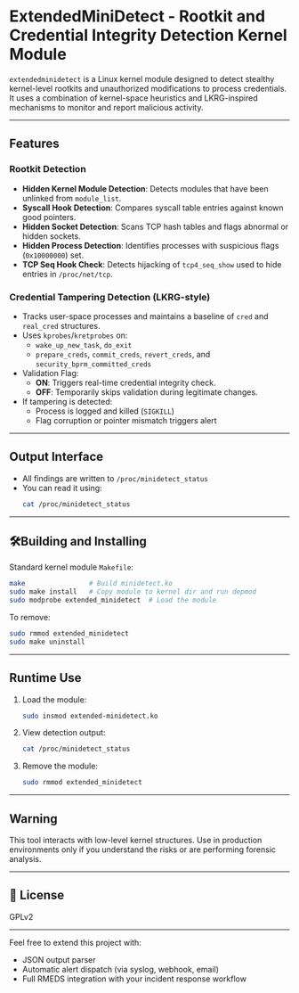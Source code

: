 # ExtendedMiniDetect - Rootkit and Credential Integrity Detection Kernel Module

`extendedminidetect` is a Linux kernel module designed to detect stealthy kernel-level rootkits and unauthorized modifications to process credentials. It uses a combination of kernel-space heuristics and LKRG-inspired mechanisms to monitor and report malicious activity.

---

## Features

### Rootkit Detection
- **Hidden Kernel Module Detection**: Detects modules that have been unlinked from `module_list`.
- **Syscall Hook Detection**: Compares syscall table entries against known good pointers.
- **Hidden Socket Detection**: Scans TCP hash tables and flags abnormal or hidden sockets.
- **Hidden Process Detection**: Identifies processes with suspicious flags (`0x10000000`) set.
- **TCP Seq Hook Check**: Detects hijacking of `tcp4_seq_show` used to hide entries in `/proc/net/tcp`.

### Credential Tampering Detection (LKRG-style)
- Tracks user-space processes and maintains a baseline of `cred` and `real_cred` structures.
- Uses `kprobes`/`kretprobes` on:
  - `wake_up_new_task`, `do_exit`
  - `prepare_creds`, `commit_creds`, `revert_creds`, and `security_bprm_committed_creds`
- Validation Flag:
  - **ON**: Triggers real-time credential integrity check.
  - **OFF**: Temporarily skips validation during legitimate changes.
- If tampering is detected:
  - Process is logged and killed (`SIGKILL`)
  - Flag corruption or pointer mismatch triggers alert

---

## Output Interface

- All findings are written to `/proc/minidetect_status`
- You can read it using:
  ```bash
  cat /proc/minidetect_status
  ```

---

## 🛠Building and Installing

Standard kernel module `Makefile`:

```bash
make                # Build minidetect.ko
sudo make install   # Copy module to kernel dir and run depmod
sudo modprobe extended_minidetect  # Load the module
```

To remove:

```bash
sudo rmmod extended_minidetect
sudo make uninstall
```

---

## Runtime Use

1. Load the module:
   ```bash
   sudo insmod extended-minidetect.ko
   ```

2. View detection output:
   ```bash
   cat /proc/minidetect_status
   ```

3. Remove the module:
   ```bash
   sudo rmmod extended_minidetect
   ```

---

## Warning

This tool interacts with low-level kernel structures. Use in production environments only if you understand the risks or are performing forensic analysis.

---

## 📄 License

GPLv2

---

Feel free to extend this project with:
- JSON output parser
- Automatic alert dispatch (via syslog, webhook, email)
- Full RMEDS integration with your incident response workflow
